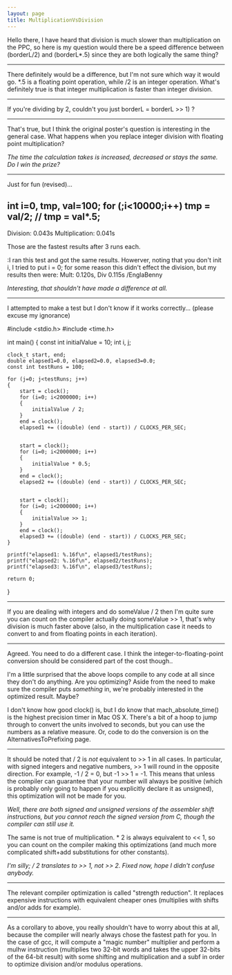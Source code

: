 ```yaml
---
layout: page
title: MultiplicationVsDivision
---
```


Hello there, I have heard that division is much slower than multiplication on the PPC, so here is my question would there be a speed difference between (borderL/2) and (borderL*.5) since they are both logically the same thing?

----

There definitely would be a difference, but I'm not sure which way it would go.  *.5 is a floating point operation, while /2 is an integer operation.  What's definitely true is that integer multiplication is faster than integer division.

----

If you're dividing by 2, couldn't you just borderL = borderL >> 1) ?

----

That's true, but I think the original poster's question is interesting in the general case.  What happens when you replace integer division with floating point multiplication?

*The time the calculation takes is increased, decreased or stays the same. Do I win the prize?*

----

Just for fun (revised)...
    
int i=0, tmp, val=100;
for (;i<10000;i++) tmp = val/2; // tmp = val*.5;
-------------
Division: 0.043s
Multiplication: 0.041s


Those are the fastest results after 3 runs each.

:I ran this test and got the same results. Howerver, noting that you don't init i, I tried to put i = 0; for some reason this didn't effect the division, but my results then were: Mult: 0.120s, Div 0.115s /EnglaBenny

*Interesting, that shouldn't have made a difference at all.*

----

I attempted to make a test but I don't know if it works correctly... (please excuse my ignorance)
    
#include <stdio.h>
#include <time.h>

int main()
{
	const int initialValue = 10;
	int i, j;

	clock_t start, end;
	double elapsed1=0.0, elapsed2=0.0, elapsed3=0.0;
	const int testRuns = 100;
	
	for (j=0; j<testRuns; j++)
	{
		start = clock();
		for (i=0; i<2000000; i++)
		{
			initialValue / 2;
		}
		end = clock();
		elapsed1 += ((double) (end - start)) / CLOCKS_PER_SEC;
	
	
		start = clock();
		for (i=0; i<2000000; i++)
		{
			initialValue * 0.5;
		}
		end = clock();
		elapsed2 += ((double) (end - start)) / CLOCKS_PER_SEC;

	
		start = clock();
		for (i=0; i<2000000; i++)
		{
			initialValue >> 1;
		}
		end = clock();
		elapsed3 += ((double) (end - start)) / CLOCKS_PER_SEC;
	}
	
	printf("elapsed1: %.16f\n", elapsed1/testRuns);
	printf("elapsed2: %.16f\n", elapsed2/testRuns);
	printf("elapsed3: %.16f\n", elapsed3/testRuns);
	
	return 0;
}


----

If you are dealing with integers and do     someValue / 2 then I'm quite sure you can count on the compiler actually doing     someValue >> 1, that's why division is much faster above (also, in the multiplication case it needs to convert to and from floating points in each iteration).

----

Agreed.  You need to do a different case.  I think the integer-to-floating-point conversion should be considered part of the cost though..

I'm a little surprised that the above loops compile to any code at all since they don't do anything.  Are you optimizing?  Aside from the need to make sure the compiler puts *something* in, we're probably interested in the optimized result.  Maybe?

I don't know how good clock() is, but I do know that mach_absolute_time() is the highest precision timer in Mac OS X.  There's a bit of a hoop to jump through to convert the units involved to seconds, but you can use the numbers as a relative measure.  Or, code to do the conversion is on the AlternativesToPrefixing page.

----

It should be noted that / 2 is *not* equivalent to >> 1 in all cases. In particular, with signed integers and negative numbers, >> 1 will round in the opposite direction. For example, -1 / 2 = 0, but -1 >> 1 = -1. This means that unless the compiler can guarantee that your number will always be positive (which is probably only going to happen if you explicitly declare it as unsigned), this optimization will not be made for you.

*Well, there are both signed and unsigned versions of the assembler shift instructions, but you cannot reach the signed version from C, though the compiler can still use it.*

The same is not true of multiplication. * 2 is always equivalent to << 1, so you can count on the compiler making this optimizations (and much more complicated shift+add substitutions for other constants).

*I'm silly; / 2 translates to >> 1, not >> 2. Fixed now, hope I didn't confuse anybody.*

----

The relevant compiler optimization is called "strength reduction". It replaces expensive instructions with equivalent cheaper ones (multiplies with shifts and/or adds for example).

----

As a corollary to above, you really shouldn't have to worry about this at all, because the compiler will nearly always chose the fastest path for you.  In the case of gcc, it will compute a "magic number" multiplier and perform a mulhw instruction (multiplies two 32-bit words and takes the upper 32-bits of the 64-bit result) with some shifting and multiplication and a subf in order to optimize division and/or modulus operations.

